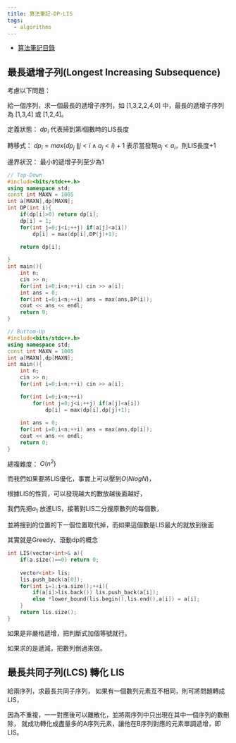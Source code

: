```yaml
---
title: 算法筆記-DP-LIS
tags: 
  - algorithms
---
```


* [算法筆記目錄](/posts/1/algo-index/)

## 最長遞增子列(Longest Increasing Subsequence)

考慮以下問題：

給一個序列，求一個最長的遞增子序列，如 [1,3,2,2,4,0] 中，最長的遞增子序列為 [1,3,4] 或 [1,2,4]。

定義狀態： $dp_i$ 代表掃到第$i$個數時的LIS長度

轉移式： $dp_i = max(dp_j\ \| j<i \land a_j<i) + 1$ 表示當發現$a_j < a_i$，則LIS長度+1

邊界狀況： 最小的遞增子列至少為1

```cpp
// Top-Down
#include<bits/stdc++.h>
using namespace std;
const int MAXN = 1005
int a[MAXN],dp[MAXN];
int DP(int i){
    if(dp[i]>0) return dp[i];
	dp[i] = 1;
	for(int j=0;j<i;++j) if(a[j]<a[i]) 
	    dp[i] = max(dp[i],DP(j)+1);
	
	return dp[i];

}
int main(){
    int n;
	cin >> n;
	for(int i=0;i<n;++i) cin >> a[i];
	int ans = 0;
	for(int i=0;i<n;++i) ans = max(ans,DP(i));
	cout << ans << endl;
    return 0;
}
```

```cpp
// Buttom-Up
#include<bits/stdc++.h>
using namespace std;
const int MAXN = 1005
int a[MAXN],dp[MAXN];
int main(){
    int n;
	cin >> n;
	for(int i=0;i<n;++i) cin >> a[i];

	for(int i=0;i<n;++i)
		for(int j=0;j<i;++j) if(a[j]<a[i])
			dp[i] = max(dp[i],dp[j]+1);
	
	int ans = 0;
	for(int i=0;i<n;++i) ans = max(ans,dp[i]);
	cout << ans << endl;
    return 0;
}
```

總複雜度： $O(n^2)$

而我們如果要將LIS優化，事實上可以壓到$O(NlogN)$，

根據LIS的性質，可以發現越大的數放越後面越好，

我們先把$a_1$ 放進LIS，接著對LIS二分搜原數列的每個數，

並將搜到的位置的下一個位置取代掉，而如果這個數是LIS最大的就放到後面

其實就是Greedy、滾動dp的概念

```cpp
int LIS(vector<int>& a){
	if(a.size()==0) return 0;
	
	vector<int> lis;
	lis.push_back(a[0]);
	for(int i=1;i<a.size();++i){
	    if(a[i]>lis.back()) lis.push_back(a[i]);
		else *lower_bound(lis.begin(),lis.end(),a[i]) = a[i];
	}
	return lis.size();
}
```


如果是非嚴格遞增，把判斷式加個等號就行。

如果求的是遞減，把數列倒過來做。

## 最長共同子列(LCS) 轉化 LIS

給兩序列，求最長共同子序列，
如果有一個數列元素互不相同，則可將問題轉成LIS，

因為不重複，一一對應後可以離散化，並將兩序列中只出現在其中一個序列的數刪除，
就成功轉化成盡量多的A序列元素，讓他在B序列對應的元素單調遞增，即LIS。



